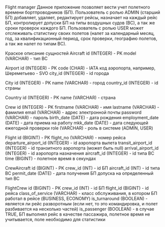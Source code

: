 Flight manager
Данное приложение позволяет вести учет полетного времени бортпроводников (БП).
Пользователь с ролью ADMIN (старший БП) добавляет, удаляет, редактирует рейсы, назначает на
каждый рейс БП, контролирует допуски БП на типы воздушных судов (ВС), а так же
сроки проверок каждого БП.
Пользователь с ролью USER может отслеживать статистику своих полетов (налет за
календарный месяц, год, за квалификационный период, срок проверки, географию
полетов, а так же налет по типам ВС).

Краское описание сущностей
Aircraft 
id (INTEGER) - PK
model (VARCHAR) - тип ВС

Airport
id (INTEGER) - PK
code (CHAR) - IATA код аэропорта, например, Шереметьево - SVO
city_id (INTEGER) - id города

City
id (INTEGER) - PK
name (VARCHAR) - город
country_id (INTEGER) - id страны

Country
id (INTEGER) - PK
name (VARCHAR) - страна

Crew
id (INTEGER) - PK
firstname (VARCHAR) - имя
lastname (VARCHAR) - фамилия
email (VARCHAR) - адрес электронной почты
password (VARCHAR) - пароль
birth_date (DATE) - дата рождения
employment_date (DATE) - дата приема на работу
mkk_date (DATE) - дата следующей ежегодной проверки
role (VARCHAR) - роль в системе (ADMIN, USER)

Flight
id (BIGINT) - PK
flight_no (VARCHAR) - номер рейса
departure_airport_id (INTEGER) - id аэропорта вылета
transit_airport_id (INTEGER) - id транзитного аэропорта (может быть null)
arrival_airport_id (INTEGER) - id аэропорта назначения
aircraft_id (INTEGER) - id типа ВС
time (BIGINT) - полетное время в секундах

CrewAircraft
id (BIGINT) - PK
crew_id (INT) - id БП
aircraft_id (INT) - id типа ВС
permit_date (DATE) - дата получения БП допуска на определенный тип ВС

FlightCrew
id (BIGINT) - PK
crew_id (INT) - id БП
flight_id (BIGINT) - id рейса
class_of_service (VARCHAR) - класс обслуживания, в котором БП работал в рейсе (BUSINESS, ECONOMY)
is_turnaround (BOOLEAN) - является ли рейс разворотным (если нет, то это командировка, и полет разбивается на несколько частей)
is_passenger (BOOLEAN) - в случае TRUE, БП выполнял рейс в качестве пассажира, полетное время не учитывается,
поле необходимо для статистики